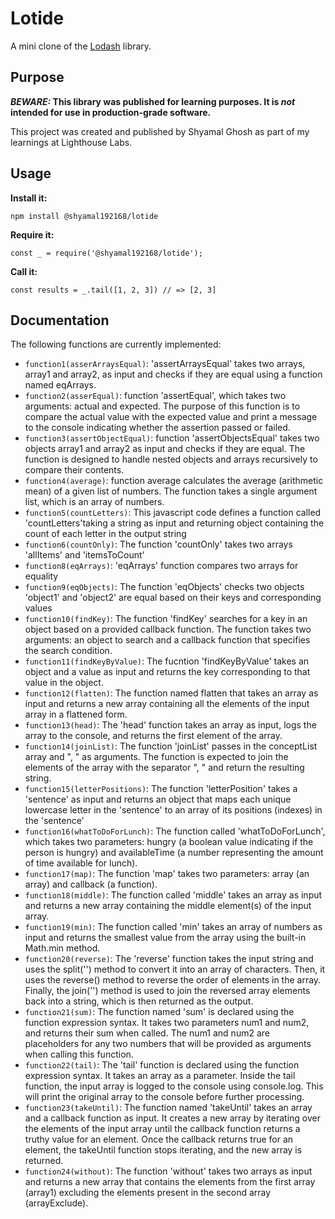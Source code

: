 # Lotide

A mini clone of the [Lodash](https://lodash.com) library.

## Purpose

**_BEWARE:_ This library was published for learning purposes. It is _not_ intended for use in production-grade software.**

This project was created and published by Shyamal Ghosh as part of my learnings at Lighthouse Labs. 

## Usage

**Install it:**

`npm install @shyamal192168/lotide`

**Require it:**

`const _ = require('@shyamal192168/lotide');`

**Call it:**

`const results = _.tail([1, 2, 3]) // => [2, 3]`

## Documentation

The following functions are currently implemented:

* `function1(asserArraysEqual)`:  'assertArraysEqual' takes two arrays, array1 and array2, as input and checks if they are equal using a function named eqArrays.
* `function2(asserEqual)`: function 'assertEqual', which takes two arguments: actual and expected. The purpose of this function is to compare the actual value with the expected value and print a message to the console indicating whether the assertion passed or failed.
* `function3(assertObjectEqual)`: function 'assertObjectsEqual' takes two objects array1 and array2 as input and checks if they are equal. The function is designed to handle nested objects and arrays recursively to compare their contents.
* `function4(average)`: function average calculates the average (arithmetic mean) of a given list of numbers. The function takes a single argument list, which is an array of numbers.
* `function5(countLetters)`: This javascript code defines a function called 'countLetters'taking a string as input and returning object containing the count of each letter in the output string
* `function6(countOnly)`: The function 'countOnly' takes two arrays 'allItems' and 'itemsToCount'
* `function8(eqArrays)`: 'eqArrays' function compares two arrays for equality 
* `function9(eqObjects)`: The function 'eqObjects' checks two objects 'object1' and 'object2' are equal based on their keys and corresponding values
* `function10(findKey)`: The function 'findKey' searches for a key in an object based on a provided callback function. The function takes two arguments: an object to search and a callback function that specifies the search condition.
* `function11(findKeyByValue)`: The fucntion 'findKeyByValue' takes an object and a value as input and returns the key corresponding to that value in the object.
* `function12(flatten)`: The function named flatten that takes an array as input and returns a new array containing all the elements of the input array in a flattened form.
* `function13(head)`: The 'head' function takes an array as input, logs the array to the console, and returns the first element of the array.
* `function14(joinList)`: The function 'joinList' passes in the conceptList array and ", " as arguments. The function is expected to join the elements of the array with the separator ", " and return the resulting string.
* `function15(letterPositions)`: The function 'letterPosition' takes a 'sentence' as input and returns an object that maps each unique lowercase letter in the 'sentence' to an array of its positions (indexes) in the 'sentence'
* `function16(whatToDoForLunch)`: The function called 'whatToDoForLunch', which takes two parameters: hungry (a boolean value indicating if the person is hungry) and availableTime (a number representing the amount of time available for lunch).
* `function17(map)`: The function 'map' takes two parameters: array (an array) and callback (a function).
* `function18(middle)`: The function called 'middle' takes an array as input and returns a new array containing the middle element(s) of the input array.
* `function19(min)`: The function called 'min' takes an array of numbers as input and returns the smallest value from the array using the built-in Math.min method.
* `function20(reverse)`: The 'reverse' function takes the input string and uses the split('') method to convert it into an array of characters. Then, it uses the reverse() method to reverse the order of elements in the array. Finally, the join('') method is used to join the reversed array elements back into a string, which is then returned as the output.
* `function21(sum)`: The function named 'sum' is declared using the function expression syntax. It takes two parameters num1 and num2, and returns their sum when called. The num1 and num2 are placeholders for any two numbers that will be provided as arguments when calling this function.
* `function22(tail)`: The 'tail' function is declared using the function expression syntax. It takes an array as a parameter. Inside the tail function, the input array is logged to the console using console.log. This will print the original array to the console before further processing.
* `function23(takeUntil)`: The function named 'takeUntil' takes an array and a callback function as input. It creates a new array by iterating over the elements of the input array until the callback function returns a truthy value for an element. Once the callback returns true for an element, the takeUntil function stops iterating, and the new array is returned.
* `function24(without)`: The function 'without' takes two arrays as input and returns a new array that contains the elements from the first array (array1) excluding the elements present in the second array (arrayExclude).